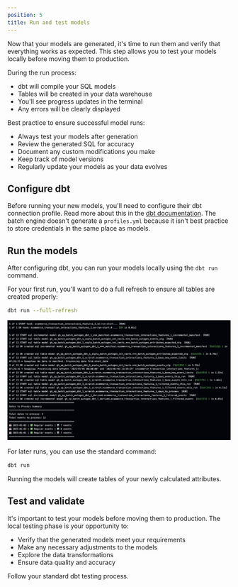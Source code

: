 ```yaml
---
position: 5
title: Run and test models
---
```


Now that your models are generated, it's time to run them and verify that everything works as expected. This step allows you to test your models locally before moving them to production.

During the run process:
* dbt will compile your SQL models
* Tables will be created in your data warehouse
* You'll see progress updates in the terminal
* Any errors will be clearly displayed

Best practice to ensure successful model runs:
* Always test your models after generation
* Review the generated SQL for accuracy
* Document any custom modifications you make
* Keep track of model versions
* Regularly update your models as your data evolves

## Configure dbt

Before running your new models, you'll need to configure their dbt connection profile. Read more about this in the [dbt documentation](https://docs.getdbt.com/docs/core/connect-data-platform/connection-profiles). The batch engine doesn't generate a `profiles.yml` because it isn't best practice to store credentials in the same place as models.

## Run the models

After configuring dbt, you can run your models locally using the `dbt run` command.

For your first run, you'll want to do a full refresh to ensure all tables are created properly:

```bash
dbt run --full-refresh
```

![dbt first run](images/dbt_first_run.png)

For later runs, you can use the standard command:

```bash
dbt run
```

Running the models will create tables of your newly calculated attributes.

## Test and validate

It's important to test your models before moving them to production. The local testing phase is your opportunity to:
* Verify that the generated models meet your requirements
* Make any necessary adjustments to the models
* Explore the data transformations
* Ensure data quality and accuracy

Follow your standard dbt testing process.
